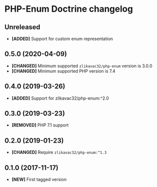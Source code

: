 # PHP-Enum Doctrine changelog

## Unreleased

* **[ADDED]** Support for custom enum representation

## 0.5.0 (2020-04-09)

* **[CHANGED]** Minimum supported `zlikavac32/php-enum` version is 3.0.0
* **[CHANGED]** Minimum supported PHP version is 7.4

## 0.4.0 (2019-03-26)

* **[ADDED]** Support for zlikavac32/php-enum:^2.0

## 0.3.0 (2019-03-23)

* **[REMOVED]** PHP 7.1 support

## 0.2.0 (2019-01-23)

* **[CHANGED]** Require `zlikavac32/php-enum:^1.3`

## 0.1.0 (2017-11-17)

* **[NEW]** First tagged version
